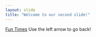 ```yaml
---
layout: slide
title: "Welcome to our second slide!"
---
```

[Fun Times](www.fetchfido.com)
Use the left arrow to go back!
